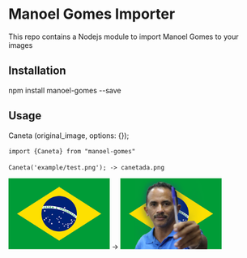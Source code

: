 # Manoel Gomes Importer

This repo contains a Nodejs module to import Manoel Gomes to your images

## Installation

npm install manoel-gomes --save 

## Usage

Caneta (original_image, options: {});

```
import {Caneta} from "manoel-gomes"

Caneta('example/test.png'); -> canetada.png
```

<img src="https://raw.githubusercontent.com/higordevv/manoel-gomes/master/example/test.png" alt="test1" width="200"/> -> <img src="https://github.com/higordevv/manoel-gomes/raw/master/example/test_new.png" alt="test1" width="200"/>

